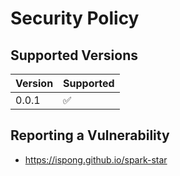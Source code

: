 # Security Policy

## Supported Versions

| Version | Supported          |
|---------|--------------------|
| 0.0.1   | :white_check_mark: |

## Reporting a Vulnerability

- https://ispong.github.io/spark-star
